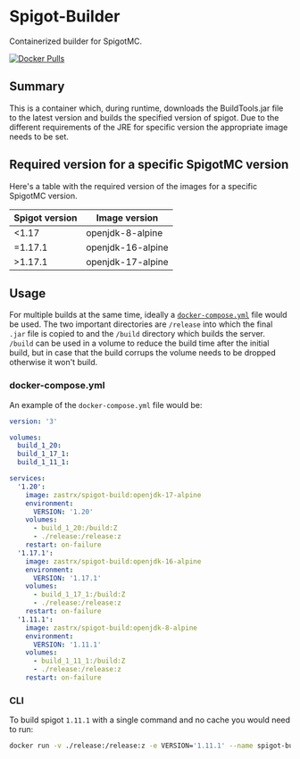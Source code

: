 # Spigot-Builder

Containerized builder for SpigotMC.

[![Docker Pulls](https://img.shields.io/docker/pulls/zastrix/spigot-builder?logo=docker)
](https://hub.docker.com/repository/docker/zastrix/spigot-builder/general)

## Summary

This is a container which, during runtime, downloads the BuildTools.jar file to the latest version and builds the specified version of spigot. Due to the different requirements of the JRE for specific version the appropriate image needs to be set.

## Required version for a specific SpigotMC version

Here's a table with the required version of the images for a specific SpigotMC version. 

|Spigot version|Image version|
|------|------|
|<1.17|openjdk-8-alpine|
|=1.17.1|openjdk-16-alpine|
|>1.17.1|openjdk-17-alpine|

## Usage

For multiple builds at the same time, ideally a [`docker-compose.yml`](./docker-compose-example.yml) file would be used. The two important directories are `/release` into which the final `.jar` file is copied to and the `/build` directory which builds the server. `/build` can be used in a volume to reduce the build time after the initial build, but in case that the build corrups the volume needs to be dropped otherwise it won't build. 

### docker-compose.yml

An example of the `docker-compose.yml` file would be:

```yml
version: '3'

volumes:
  build_1_20:
  build_1_17_1:
  build_1_11_1:

services:
  '1.20':
    image: zastrx/spigot-build:openjdk-17-alpine
    environment:
      VERSION: '1.20'
    volumes:
      - build_1_20:/build:Z
      - ./release:/release:z
    restart: on-failure
  '1.17.1':
    image: zastrx/spigot-build:openjdk-16-alpine
    environment:
      VERSION: '1.17.1'
    volumes:
      - build_1_17_1:/build:Z
      - ./release:/release:z
    restart: on-failure
  '1.11.1':
    image: zastrx/spigot-build:openjdk-8-alpine
    environment:
      VERSION: '1.11.1'
    volumes:
      - build_1_11_1:/build:Z
      - ./release:/release:z
    restart: on-failure
```

### CLI

To build spigot `1.11.1` with a single command and no cache you would need to run:

```bash
docker run -v ./release:/release:z -e VERSION='1.11.1' --name spigot-builder-1.11.1 zastrix/spigot-builder:openjdk-8-alpine
```